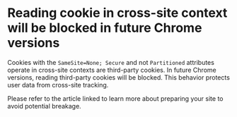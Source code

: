 # Reading cookie in cross-site context will be blocked in future Chrome versions

Cookies with the `SameSite=None; Secure` and not `Partitioned` attributes operate in cross-site contexts are third-party cookies.
In future Chrome versions, reading third-party cookies will be blocked.
This behavior protects user data from cross-site tracking.

Please refer to the article linked to learn more about preparing your site to avoid potential breakage.
